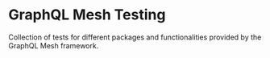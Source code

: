 # GraphQL Mesh Testing
Collection of tests for different packages and functionalities provided by the GraphQL Mesh framework.

